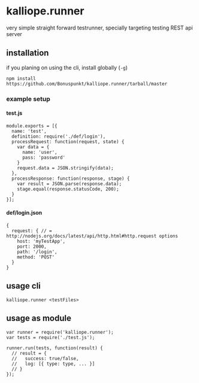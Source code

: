 # kalliope.runner
very simple straight forward testrunner, specially targeting testing REST api server
## installation
if you planing on using the cli, install globally (`-g`)

    npm install https://github.com/Bonuspunkt/kalliope.runner/tarball/master

### example setup
#### test.js
    module.exports = [{
      name: 'test',
      definition: require('./def/login'),
      processRequest: function(request, state) {
        var data = {
          name: 'user',
          pass: 'password'
        }
        request.data = JSON.stringify(data);
      },
      processResponse: function(response, stage) {
        var result = JSON.parse(response.data);
        stage.equal(response.statusCode, 200);
      }
    }];
#### def/login.json
    {
      request: { // = http://nodejs.org/docs/latest/api/http.html#http.request options
        host: 'myTestApp',
        port: 2000,
        path: '/login',
        method: 'POST'
      }
    }    
## usage cli
    kalliope.runner <testFiles>
## usage as module
    var runner = require('kalliope.runner');
    var tests = require('./test.js');

    runner.run(tests, function(result) {
      // result = {
      //   success: true/false,
      //   log: [{ type: type, ... }]
      // }
    });
